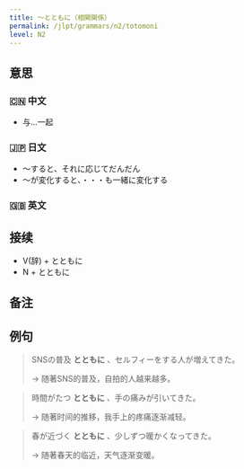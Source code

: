 ```yaml
---
title: 〜とともに（相関関係）
permalink: /jlpt/grammars/n2/totomoni
level: N2
---
```


## 意思

### 🇨🇳 中文

- 与...一起

### 🇯🇵 日文

- ～すると、それに応じてだんだん
- ～が変化すると、・・・も一緒に変化する

### 🇬🇧 英文


## 接续

- V(辞) + とともに
- N + とともに

## 备注


## 例句

> SNSの普及 **とともに** 、セルフィーをする人が増えてきた。
>
> → 随著SNS的普及，自拍的人越来越多。

> 時間がたつ **とともに** 、手の痛みが引いてきた。
>
> → 随著时间的推移，我手上的疼痛逐渐减轻。

> 春が近づく **とともに** 、少しずつ暖かくなってきた。
>
> → 随著春天的临近，天气逐渐变暖。

